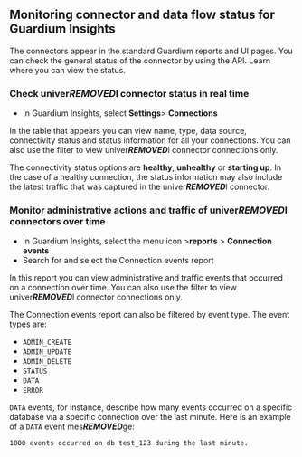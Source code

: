 
## Monitoring connector and data flow status for Guardium Insights 

The connectors appear in the standard Guardium reports and UI pages. You can check the general status of the connector by using the API. Learn where you can view the status.


### Check univer***REMOVED***l connector status in real time
 * In Guardium Insights, select  **Settings**>
**Connections**

In the table that appears you can view name, type, data source, connectivity status and status information for all your connections. You can also use the filter to view univer***REMOVED***l connector connections only.  

The connectivity status options are **healthy**, **unhealthy** or **starting up**. 
In the case of a healthy connection, the status information may also include the latest traffic that was captured in the univer***REMOVED***l connector. 

### Monitor administrative actions and traffic of univer***REMOVED***l connectors over time

* In Guardium Insights, select the menu icon >**reports** > **Connection events**
* Search for and select the Connection events report

In this report you can view administrative and traffic events that occurred on a connection over time. 
You can also use the filter to view univer***REMOVED***l connector connections only. 

The Connection events report can also be filtered by event type. The event types are: 

* ```ADMIN_CREATE```
* ```ADMIN_UPDATE```
* ```ADMIN_DELETE```
* ```STATUS```
* ```DATA``` 
* ```ERROR``` 
	
```DATA``` events, for instance, describe how many events occurred on a specific database via a specific
connection over the last minute. Here is an example of a ```DATA``` event mes***REMOVED***ge: 

```1000 events occurred on db test_123 during the last minute.```
